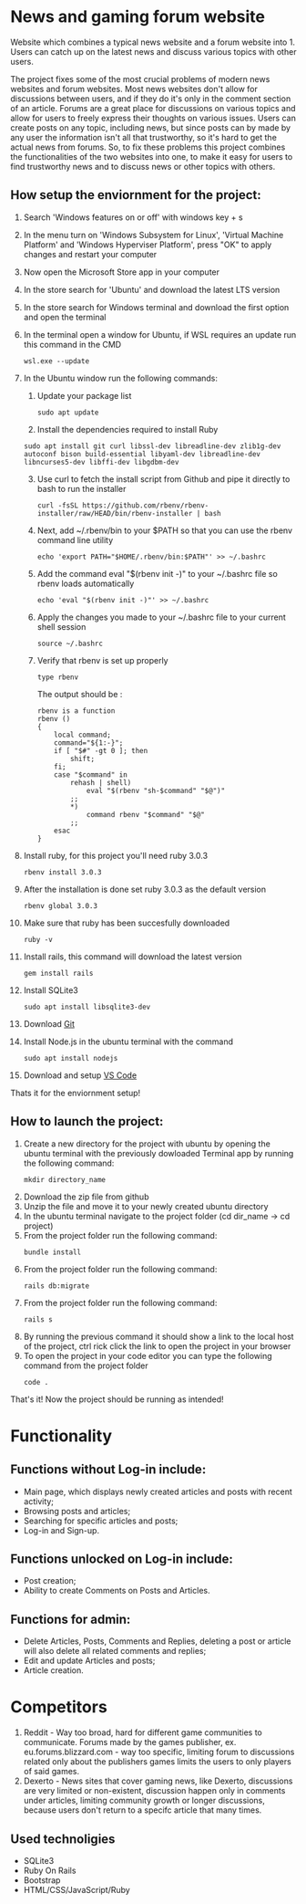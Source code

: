 
# News and gaming forum website

Website which combines a typical news website and a forum website into 1. Users can catch up on the latest news and discuss various topics with other users.

The project fixes some of the most crucial problems of modern news websites and forum websites. Most news websites don't allow for discussions between users, and if they do it's only in the comment section of an article. 
Forums are a great place for discussions on various topics and allow for users to freely express their thoughts on various issues. Users can create posts on any topic, including news, but since posts can by made by any user the information isn't all that trustworthy, so it's hard to get the actual news from forums.
So, to fix these problems this project combines the functionalities of the two websites into one, to make it easy for users to find trustworthy news and to discuss news or other topics with others.
  

How setup the enviornment for the project:
-
1. Search 'Windows features on or off' with windows key + s
2. In the menu turn on 'Windows Subsystem for Linux', 'Virtual Machine Platform' and 'Windows Hyperviser Platform', press "OK" to apply changes and restart your computer
3. Now open the Microsoft Store app in your computer
4. In the store search for 'Ubuntu' and download the latest LTS version
5. In the store search for Windows terminal and download the first option and open the terminal
6. In the terminal open a window for Ubuntu, if WSL requires an update run this command in the CMD
    ```
    wsl.exe --update
    ```
7. In the Ubuntu window run the following commands:
   1. Update your package list
      ```
      sudo apt update
      ```
   2. Install the dependencies required to install Ruby
   ```
   sudo apt install git curl libssl-dev libreadline-dev zlib1g-dev autoconf bison build-essential libyaml-dev libreadline-dev libncurses5-dev libffi-dev libgdbm-dev
   ```
   3. Use curl to fetch the install script from Github and pipe it directly to bash to run the installer
      ```
      curl -fsSL https://github.com/rbenv/rbenv-installer/raw/HEAD/bin/rbenv-installer | bash
      ```
   5. Next, add ~/.rbenv/bin to your $PATH so that you can use the rbenv command line utility
      ```
      echo 'export PATH="$HOME/.rbenv/bin:$PATH"' >> ~/.bashrc
      ```
   7. Add the command eval "$(rbenv init -)" to your ~/.bashrc file so rbenv loads automatically
      ```
      echo 'eval "$(rbenv init -)"' >> ~/.bashrc
      ```
   9. Apply the changes you made to your ~/.bashrc file to your current shell session
       ```
       source ~/.bashrc
      ```
   11. Verify that rbenv is set up properly
       ```
       type rbenv
       ```
       The output should be :
       ```
       rbenv is a function
       rbenv ()
       {
           local command;
           command="${1:-}";
           if [ "$#" -gt 0 ]; then
               shift;
           fi;
           case "$command" in
               rehash | shell)
                   eval "$(rbenv "sh-$command" "$@")"
               ;;
               *)
                   command rbenv "$command" "$@"
               ;;
           esac
       }
        ```

8. Install ruby, for this project you'll need ruby 3.0.3
    ```
   rbenv install 3.0.3
   ```
9. After the installation is done set ruby 3.0.3 as the default version
    ```
    rbenv global 3.0.3
    ```


10. Make sure that ruby has been succesfully downloaded
    ```
    ruby -v 
    ```
11. Install rails, this command will download the latest version
    ```
    gem install rails
    ```
12. Install SQLite3
    ```
    sudo apt install libsqlite3-dev
    ```

13. Download [Git](https://gitforwindows.org)
14. Install Node.js in the ubuntu terminal with the command
    ```
    sudo apt install nodejs
    ```
15. Download and setup [VS Code](https://code.visualstudio.com)

Thats it for the enviornment setup!

How to launch the project:
-
1. Create a new directory for the project with ubuntu by opening the ubuntu terminal with the previously dowloaded Terminal app by running the following command:
   ```
   mkdir directory_name
   ```
2. Download the zip file from github
3. Unzip the file and move it to your newly created ubuntu directory
4. In the ubuntu terminal navigate to the project folder (cd dir_name -> cd project)
5.  From the project folder run the following command:
    ```
    bundle install
    ```
6. From the project folder run the following command:
    ```
    rails db:migrate
    ```
7. From the project folder run the following command: 
    ```
    rails s
    ```
8. By running the previous command it should show a link to the local host of the project, ctrl rick click the link to open the project in your browser
9. To open the project in your code editor you can type the following command from the project folder
    ```
    code .
    ```
That's it! Now the project should be running as intended!

  
# Functionality 
Functions without Log-in include:
- 
- Main page, which displays newly created articles and posts with recent activity;
- Browsing posts and articles;
- Searching for specific articles and posts;
- Log-in and Sign-up.
  
Functions unlocked on Log-in include:
- 
   - Post creation;
   - Ability to create Comments on Posts and Articles.
  
Functions for admin:
-
  - Delete Articles, Posts, Comments and Replies, deleting a post or article will also delete all related comments and replies;
  - Edit and update Articles and posts;
  - Article creation.

# Competitors 
1. Reddit - 
Way too broad, hard for different game communities to communicate.
Forums made by the games publisher, ex. eu.forums.blizzard.com - way too specific, limiting forum to discussions related only about the publishers games limits the users to only players of said games.
2. Dexerto -
News sites that cover gaming news, like Dexerto, discussions are very limited or non-existent, discussion happen only in comments under articles, limiting community growth or longer discussions, because users don't return to a specifc article that many times.


## Used technoligies

- SQLite3
- Ruby On Rails
- Bootstrap
- HTML/CSS/JavaScript/Ruby



